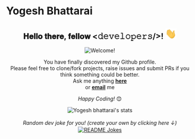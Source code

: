# Yogesh Bhattarai

<div align="center">
<h2> 𝐇𝐞𝐥𝐥𝐨 𝐭𝐡𝐞𝐫𝐞, 𝐟𝐞𝐥𝐥𝐨𝐰 <𝚍𝚎𝚟𝚎𝚕𝚘𝚙𝚎𝚛𝚜/>! <img src="https://github.com/ABSphreak/ABSphreak/blob/master/gifs/Hi.gif" width="30px"></h2>
</div>

<div align="center" width="50">

<img src="https://user-images.githubusercontent.com/49606627/115220420-3f6ffe00-a128-11eb-89cb-219b2a33de17.png" alt="Welcome!" width="1000"/>

</div>

<div align="center">

You have finally discovered my Github profile. <br>
Please feel free to clone/fork projects, raise issues and submit PRs if you think something could be better. <br>
Ask me anything <a href="mailto:uniq.funkii@gmail.com"><b>here</b></a><br>
or <a href="mailto:uniq.funkii@gmail.com"><b>email</b></a> me

<i>Happy Coding!</i> 😊

</div>

<div align="center">
  <img src="https://github-readme-stats.vercel.app/api?username=uniquemozilla22&count_private=true" alt="Yogesh bhattarai's stats"/>

</br>
</br>
<i>Random dev joke for you! (create your own by clicking here ↓)</i><br>
<a href="https://readme-jokes.vercel.app"><img align="center" src="https://readme-jokes.vercel.app/api" alt="README Jokes"></a>
</div>
